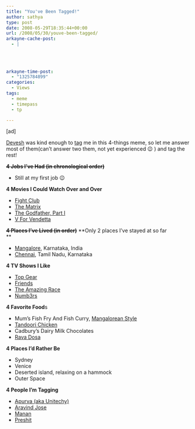 ```yaml
---
title: "You've Been Tagged!"
author: sathya
type: post
date: 2008-05-29T18:35:44+00:00
url: /2008/05/30/youve-been-tagged/
arkayne-cache-post:
  - |
    
    
    
    
arkayne-time-post:
  - "1325784899"
categories:
  - Views
tags:
  - meme
  - timepass
  - tp

---
```

[ad]

[Devesh][1] was kind enough to [tag][2] me in this 4-things meme, so let me answer most of them(can&#8217;t answer two them, not yet experienced 😉 ) and tag the rest!

<span style="text-decoration: line-through;"><strong>4 Jobs I’ve Had (in chronological order)</strong></span>

  * Still at my first job 😉

**4 Movies I Could Watch Over and Over**

  * <a onclick="javascript:pageTracker._trackPageview('/outgoing/www.imdb.com/title/tt0078346/');" href="http://www.imdb.com/title/tt0137523/">Fight Club<br /> </a>
  * [The Matrix][3]
  * [The Godfather, Part I][4]
  * [V For Vendetta][5]

<span style="text-decoration: line-through;"><strong>4 Places I’ve Lived (in order)</strong></span> **Only 2 places I&#8217;ve stayed at so far  
** 

  * [Mangalore][6], Karnataka, India
  * [Chennai][7], Tamil Nadu, Karnataka

**4 TV Shows I Like**

  * [Top Gear][8]
  * <a onclick="javascript:pageTracker._trackPageview('/outgoing/www.tv.com/friends/show/71/summary.html?q=friends&tag=search_results;title;1');" href="http://www.tv.com/friends/show/71/summary.html?q=friends&tag=search_results;title;1">Friends</a>
  * <a onclick="javascript:pageTracker._trackPageview('/outgoing/www.tv.com/my-name-is-earl/show/31988/summary.html?q=my%20name%20is%20earl&tag=search_results;title;1');" href="http://www.tv.com/amazing-race/show/6686/summary.html">The Amazing Race<br /> </a>
  * <a onclick="javascript:pageTracker._trackPageview('/outgoing/www.tv.com/brothers-and-sisters/show/58012/summary.html?q=brothers%20and%20sisters&tag=search_results;title;1');" href="http://www.tv.com/Numb3rs/show/25043/summary.html">Numb3rs</a>

**4 Favorite Food**s

  * Mum&#8217;s Fish Fry And Fish Curry, [Mangalorean Style][9]
  * [Tandoori Chicken][10]
  * Cadbury&#8217;s Dairy Milk Chocolates
  * [Rava Dosa][11]

**4 Places I’d Rather Be**

  * Sydney
  * Venice
  * Deserted island, relaxing on a hammock
  * Outer Space

**4 People I’m Tagging**

  * [Apurva (aka Unitechy)][12]
  * [Aravind Jose][13]
  * [Manan][14]
  * [Preshit][15]

 [1]: http://devesh.net
 [2]: http://devesh.net/blog/2008/05/29/tag-youre-it/
 [3]: http://www.imdb.com/title/tt0133093
 [4]: http://www.imdb.com/title/tt0068646/
 [5]: http://www.imdb.com/title/tt0434409/
 [6]: http://en.wikipedia.org/wiki/Mangalore
 [7]: http://en.wikipedia.org/wiki/Chennai
 [8]: http://www.tv.com/Top-Gear/show/27682/summary.html
 [9]: http://en.wikipedia.org/wiki/Cuisine_of_Karnataka#Mangalooru_Cuisine
 [10]: http://en.wikipedia.org/wiki/Tandoori_chicken
 [11]: http://en.wikipedia.org/wiki/Rava_dosa
 [12]: http://unitechy.com/
 [13]: http://aravindjose.com/blog/
 [14]: http://beingmanan.com
 [15]: http://preshit.net/
